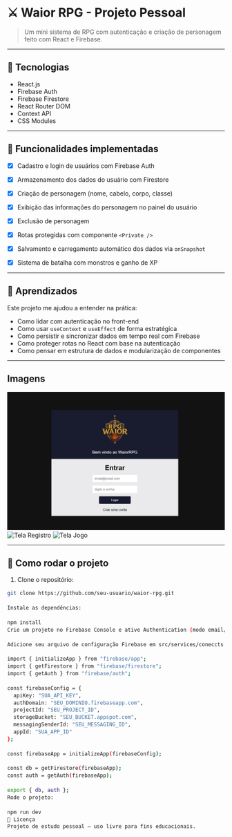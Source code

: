 
# ⚔️ Waior RPG - Projeto Pessoal

> Um mini sistema de RPG com autenticação e criação de personagem feito com React e Firebase.

---

## 🧪 Tecnologias

- React.js
- Firebase Auth
- Firebase Firestore
- React Router DOM
- Context API
- CSS Modules

---

## 📌 Funcionalidades implementadas

- [x] Cadastro e login de usuários com Firebase Auth
- [x] Armazenamento dos dados do usuário com Firestore
- [x] Criação de personagem (nome, cabelo, corpo, classe)
- [x] Exibição das informações do personagem no painel do usuário
- [x] Exclusão de personagem
- [x] Rotas protegidas com componente `<Private />`
- [x] Salvamento e carregamento automático dos dados via `onSnapshot`
- [x] Sistema de batalha com monstros e ganho de XP


--- 

## 🧠 Aprendizados

Este projeto me ajudou a entender na prática:
- Como lidar com autenticação no front-end
- Como usar `useContext` e `useEffect` de forma estratégica
- Como persistir e sincronizar dados em tempo real com Firebase
- Como proteger rotas no React com base na autenticação
- Como pensar em estrutura de dados e modularização de componentes

---
## Imagens

![Tela Inicial](src/public%20Images%20Github/login.png)
![Tela Registro](src/public%20Images%20Github/conta.png.png)
![Tela Jogo](src/public%20Images%20Github/principal.png.png)

---

## 📁 Como rodar o projeto

1. Clone o repositório:
```bash
git clone https://github.com/seu-usuario/waior-rpg.git

Instale as dependências:

npm install
Crie um projeto no Firebase Console e ative Authentication (modo email/senha) e Firestore Database.

Adicione seu arquivo de configuração Firebase em src/services/coneccts.js com as credenciais:

import { initializeApp } from "firebase/app";
import { getFirestore } from "firebase/firestore";
import { getAuth } from "firebase/auth";

const firebaseConfig = {
  apiKey: "SUA_API_KEY",
  authDomain: "SEU_DOMINIO.firebaseapp.com",
  projectId: "SEU_PROJECT_ID",
  storageBucket: "SEU_BUCKET.appspot.com",
  messagingSenderId: "SEU_MESSAGING_ID",
  appId: "SUA_APP_ID"
};

const firebaseApp = initializeApp(firebaseConfig);

const db = getFirestore(firebaseApp);
const auth = getAuth(firebaseApp);

export { db, auth };
Rode o projeto:

npm run dev
🔖 Licença
Projeto de estudo pessoal — uso livre para fins educacionais.
